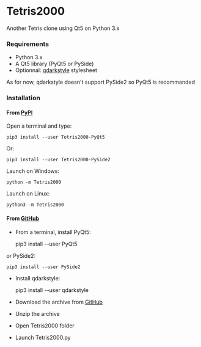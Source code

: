 # Tetris2000
Another Tetris clone using Qt5 on Python 3.x

### Requirements

* Python 3.x
* A Qt5 library (PyQt5 or PySide)
* Optionnal: [qdarkstyle](https://github.com/ColinDuquesnoy/QDarkStyleSheet) stylesheet

As for now, qdarkstyle doesn't support PySide2 so PyQt5 is recommanded

### Installation

#### From [PyPI](https://pypi.org/)

Open a terminal and type:

    pip3 install --user Tetris2000-PyQt5
    
Or:

    pip3 install --user Tetris2000-PySide2

Launch on Windows:

    python -m Tetris2000

Launch on Linux:

    python3 -m Tetris2000

#### From [GitHub](https://github.com)

* From a terminal, install PyQt5:

    pip3 install --user PyQt5
    
or PySide2:

    pip3 install --user PySide2
    
* Install qdarkstyle:

    pip3 install --user qdarkstyle

* Download the archive from [GitHub](https://github.com/adrienmalin/Tetris2000)
* Unzip the archive
* Open Tetris2000 folder
* Launch Tetris2000.py